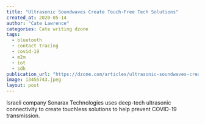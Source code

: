 ```yaml
---
title: "Ultrasonic Soundwaves Create Touch-Free Tech Solutions"
created_at: 2020-05-14
author: "Cate Lawrence"
categories: Cate writing dzone
tags: 
  - bluetooth
  - contact tracing
  - covid-19
  - m2m
  - iot
  - sdk
publication_url: "https://dzone.com/articles/ultrasonic-soundwaves-create-touch-free-tech-solut"
image: 13455743.jpeg
layout: post
---
```

Israeli company Sonarax Technologies uses deep-tech ultrasonic connectivity to create touchless solutions to help prevent COVID-19 transmission.

